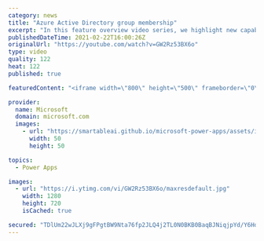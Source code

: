 ```yaml
---
category: news
title: "Azure Active Directory group membership"
excerpt: "In this feature overview video series, we highlight new capabilities included in the latest update to Microsoft Power Apps.  Power Apps Dataverse provides record level security to Azure Active Directory group membership types. Admins can easily set up and assign permissions to different Azure AD users,"
publishedDateTime: 2021-02-22T16:00:26Z
originalUrl: "https://youtube.com/watch?v=GW2Rz53BX6o"
type: video
quality: 122
heat: 122
published: true

featuredContent: "<iframe width=\"800\" height=\"500\" frameborder=\"0\" src=\"https://www.youtube.com/embed/GW2Rz53BX6o\" allow=\"accelerometer; autoplay; encrypted-media; gyroscope; picture-in-picture\" allowfullscreen></iframe>"

provider:
  name: Microsoft
  domain: microsoft.com
  images:
    - url: "https://smartableai.github.io/microsoft-power-apps/assets/images/organizations/microsoft.com-50x50.jpg"
      width: 50
      height: 50

topics:
  - Power Apps

images:
  - url: "https://i.ytimg.com/vi/GW2Rz53BX6o/maxresdefault.jpg"
    width: 1280
    height: 720
    isCached: true

secured: "TDlUm22wJLXj9gFPgtBW9Nta76fp2JLQ4j2TL0N0BKB0BaqBJNiqjpYd/Y6HdeplpcBp9VBV5WD1BepVWUhmm4uSottevTz+vN5RXPtzCslDlqciQnTydaynAhg7To66TOoUMeX52vSxUB7OllSTu+AXmXrZaA9y4U4AcOXfGEBQO0+2y1vwph9S4kKZ68OibHNsqm5K4x7vAIbL7FsrEENkfJC4mJ/nvxPt2hNxipMuVsdX+pU4x/18jT5d2pX1VWClrU1XzJPIjItn72y46/HUSZ5B6jCE8wwlbFR4N4uY539AXf3T5nShO09lkGdRK8QdLvt97S2QC2ralff2pbzi4gscZIRnWS7OMLDqynZqs3cpx1SnbQ20mVxrAFcD5nMHRBYPWO0fl443mImkxcjkaozN+ZXtuFeFA+xQXkjsSOnq2ggNVd9cUi2bHu7f;guy/iKKmFoSRjcLunXGLtg=="
---
```


